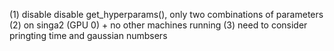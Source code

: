 (1) disable disable get_hyperparams(), only two combinations of parameters
(2) on singa2 (GPU 0) + no other machines running
(3) need to consider pringting time and gaussian numbsers
